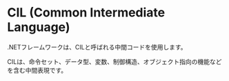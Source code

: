 # CIL (Common Intermediate Language)

.NETフレームワークは、CILと呼ばれる中間コードを使用します。

CILは、命令セット、データ型、変数、制御構造、オブジェクト指向の機能などを含む中間表現です。